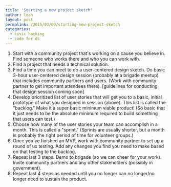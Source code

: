 ```yaml
---
title: 'Starting a new project sketch'
author: leah
layout: post
permalink: /2015/03/09/starting-new-project-sketch
categories:
  - civic hacking
  - code for dc
---
```


1. Start with a community project that's working on a cause you believe in. Find someone who works there and who you can work with.
1. Find a project that needs a technical solution.
1. Find a time you can meet to do a user-centered design sketch. Do basic 3-hour user-centered design session (probably at a brigade meetup) that includes community partners and users. (Work with community partner to get important attendees there). [guidelines for conducting that design session coming soon]
1. Develop prioritized list of user stories that will get you to a basic, initial prototype of what you designed in session (above). This list is called the "backlog." Make it a super basic minimum viable product! (So basic that it just needs to be the absolute minimum required to build something that users can test.)
1. Choose how many of the user stories your team can accomplish in a month. This is called a "sprint." (Sprints are usually shorter, but a month is probably the right period of time for volunteer groups.)
1. Once you've finished an MVP, work with community partner to set up a round of ux testing. Add any changes you find you need to make based on that testing to the backlog.
1. Repeat last 3 steps. Demo to brigade (so we can cheer for your work). Invite community partners and any other stakeholders (possibly in government).
1. Repeat last 4 steps as needed until you no longer can no longer/no longer need to sustain the product.

